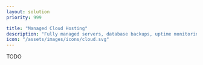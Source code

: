 ```yaml
---
layout: solution
priority: 999

title: "Managed Cloud Hosting"
description: "Fully managed servers, database backups, uptime monitoring, SSL monitoring, and more."
icon: "/assets/images/icons/cloud.svg"
---
```


TODO
